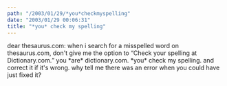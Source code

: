 ```yaml
---
path: "/2003/01/29/*you*checkmyspelling" 
date: "2003/01/29 00:06:31" 
title: "*you* check my spelling" 
---
```

<p>dear thesaurus.com: when i search for a misspelled word on thesaurus.com, don't give me the option to <q>Check your spelling at Dictionary.com.</q> you *are* dictionary.com. *you* check my spelling. and correct it if it's wrong. why tell me there was an error when you could have just fixed it?</p>